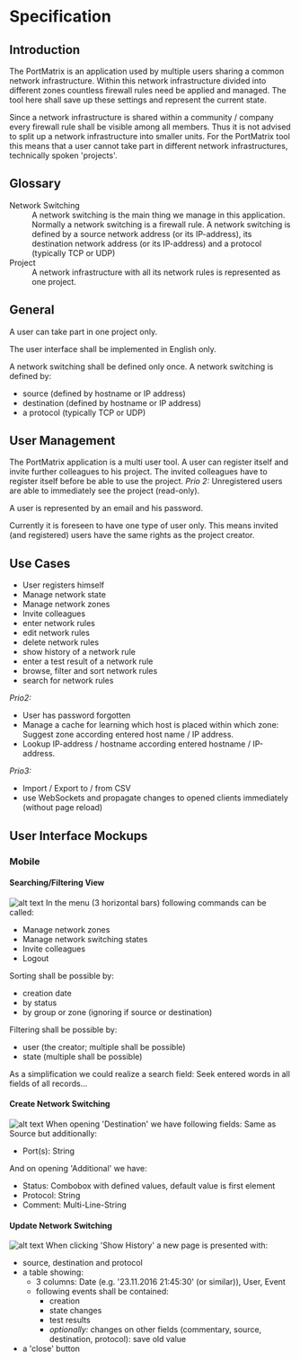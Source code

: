 # Specification

## Introduction
The PortMatrix is an application used by multiple users sharing a common network infrastructure. Within this network
infrastructure divided into different zones countless firewall rules need be applied and managed. The tool here shall
save up these settings and represent the current state.

Since a network infrastructure is shared within a community / company every firewall rule shall be visible among all
members. Thus it is not advised to split up a network infrastructure into smaller units. For the PortMatrix tool this
means that a user cannot take part in different network infrastructures, technically spoken 'projects'.

## Glossary
<dl>
  <dt>Network Switching</dt>
  <dd>A network switching is the main thing we manage in this application. Normally a network switching is a firewall
      rule. A network switching is defined by a source network address (or its IP-address), its destination network
      address (or its IP-address) and a protocol (typically TCP or UDP)</dd>
  <dt>Project</dt>
  <dd>A network infrastructure with all its network rules is represented as one project.</dd>
</dl>

## General
A user can take part in one project only.

The user interface shall be implemented in English only.

A network switching shall be defined only once. A network switching is defined by:
* source (defined by hostname or IP address)
* destination (defined by hostname or IP address)
* a protocol (typically TCP or UDP)

## User Management
The PortMatrix application is a multi user tool. A user can register itself and invite further colleagues to his project.
The invited colleagues have to register itself before be able to use the project.
_Prio 2:_ Unregistered users are able to immediately see the project (read-only).

A user is represented by an email and his password.

Currently it is foreseen to have one type of user only. This means invited (and registered) users have the same rights
as the project creator.

## Use Cases

* User registers himself
* Manage network state
* Manage network zones
* Invite colleagues
* enter network rules
* edit network rules
* delete network rules
* show history of a network rule
* enter a test result of a network rule
* browse, filter and sort network rules
* search for network rules

_Prio2:_
* User has password forgotten
* Manage a cache for learning which host is placed within which zone: Suggest zone according entered host name / IP
address.
* Lookup IP-address / hostname according entered hostname / IP-address.

_Prio3:_
* Import / Export to / from CSV
* use WebSockets and propagate changes to opened clients immediately (without page reload)

## User Interface Mockups

### Mobile

#### Searching/Filtering View
![alt text](SpecificationMobileTable1.png "Searching / Filtering on Mobile")
In the menu (3 horizontal bars) following commands can be called:

* Manage network zones
* Manage network switching states
* Invite colleagues
* Logout

Sorting shall be possible by:

* creation date
* by status
* by group or zone (ignoring if source or destination)

Filtering shall be possible by:

* user (the creator; multiple shall be possible)
* state (multiple shall be possible)

As a simplification we could realize a search field: Seek entered words in all fields of all records...


#### Create Network Switching
![alt text](SpecificationMobileCreateNws1.png "Create Network Switching on Mobile")
When opening 'Destination' we have following fields:
Same as Source but additionally:

* Port(s): String

And on opening 'Additional' we have:

* Status: Combobox with defined values, default value is first element
* Protocol: String
* Comment: Multi-Line-String

#### Update Network Switching
![alt text](SpecificationMobileUpdateNws1.png "Update Network Switching on Mobile")
When clicking 'Show History' a new page is presented with:

* source, destination and protocol
* a table showing:
  * 3 columns: Date (e.g. '23.11.2016 21:45:30' (or similar)), User, Event
  * following events shall be contained:
    * creation
    * state changes
    * test results
    * _optionally:_ changes on other fields (commentary, source, destination, protocol): save old value
* a 'close' button

